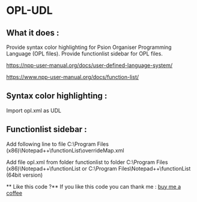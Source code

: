 # OPL-UDL

## What it does :

Provide syntax color highlighting for Psion Organiser Programming Language (OPL files).
Provide functionlist sidebar for OPL files.

https://npp-user-manual.org/docs/user-defined-language-system/

https://www.npp-user-manual.org/docs/function-list/

## Syntax color highlighting :
Import opl.xml as UDL

## Functionlist sidebar :

Add following line to file  C:\Program Files (x86)\Notepad++\functionList\overrideMap.xml

<association id= "opl.xml"      	userDefinedLangName="OPL"/>

Add file opl.xml from folder functionlist
to folder C:\Program Files (x86)\Notepad++\functionList or C:\Program Files\Notepad++\functionList (64bit version)

** Like this code ?**
If you like this code you can thank me : [buy me a coffee](https://www.buymeacoffee.com/jnbrnk)
